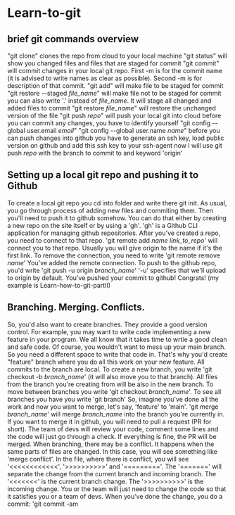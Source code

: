 # Learn-to-git
## brief git commands overview
"git clone" clones the repo from cloud to your local machine
"git status" will show you changed files and files that are staged for commit
"git commit" will commit changes in your local git repo. First -m is for the commit name (it is advised to write names as clear as possible). Second -m is for description of that commit.
"git add" will make file to be staged for commit
"git restore --staged *file_name*" will make file not to be staged for commit
you can also write '.' instead of *file_name*. It will stage all changed and added files to commit
"git restore *file_name*" will restore the unchanged version of the file
"git push *repo*" will push your local git into cloud
before you can commit any changes, you have to identify yourself
"git config --global user.email *email*"
"git config --global user.name *name*"
before you can push changes into github you have to generate an ssh key, load public version on github
and add this ssh key to your ssh-agent
now I will use git push *repo* with the branch to commit to and keyword 'origin'
## Setting up a local git repo and pushing it to Github
To create a local git repo you cd into folder and write there git init.
As usual, you go through process of adding new files and commiting them.
Then you'll need to push it to github somehow.
You can do that either by creating a new repo on the site itself or by using a 'gh'.
'gh' is a Github CLI application for managing github repositories.
After you've created a repo, you need to connect to that repo.
'git remote add *name* *link_to_repo*' will connect you to that repo.
Usually you will give origin to the name if it's the first link.
To remove the connection, you need to write 'git remote remove *name*'
You've added the remote connection.
To push to the github repo, you'd write 'git push -u origin *branch_name*'
'-u' specifies that we'll upload to origin by default.
You've pushed your commit to github! Congrats! (my example is Learn-how-to-git-partII)
## Branching. Merging. Conflicts.
So, you'd also want to create branches. They provide a good version control.
For example, you may want to write code implementing a new feature in your program.
We all know that it takes time to wrtie a good clean and safe code. Of course, you wouldn't want to mess up your main branch. So you need a different space to write that code in.
That's why you'd create "feature" branch where you do all this work on your new feature.
All commits to the branch are local.
To create a new branch, you write 'git checkout -b *branch_name*' (it will also move you to that branch).
All files from the branch you're creating from will be also in the new branch.
To move between branches you write 'git checkout *branch_name*'.
To see all branches you have you write 'git branch'
So, imagine you've done all the work and now you want to merge, let's say, 'feature' to 'main'.
'git merge *branch_name*' will merge *branch_name* into the branch you're currently in.
If you want to merge it in github, you will need to pull a request (PR for short). The team of devs will review your code, comment some lines and the code will just go through a check.
If everything is fine, the PR will be merged.
When branching, there may be a conflict. It happens when the same parts of files are changed.
In this case, you will see something like 'merge conflict'.
In the file, where there is conflict, you will see '<<<<<<<<<<<<', '>>>>>>>>>>' and '========='.
The '=======' will separate the change from the current branch and incoming branch.
The '<<<<<<<' is the current branch change.
The '>>>>>>>>>>' is the incoming change.
You or the team will just need to change the code so that it satisfies you or a team of devs.
When you've done the change, you do a commit: 'git commit -am 
